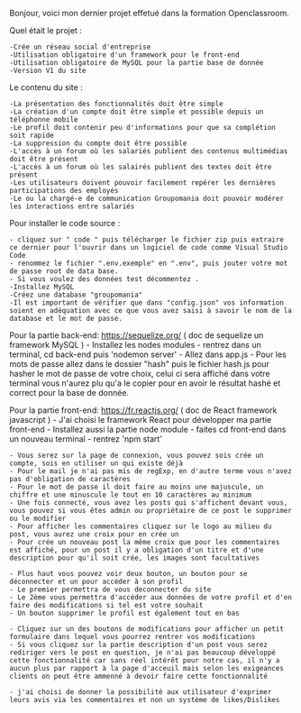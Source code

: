Bonjour, voici mon dernier projet effetué dans la formation Openclassroom.

Quel était le projet : 

    -Crée un réseau social d'entreprise
    -Utilisation obligatoire d'un framework pour le front-end
    -Utilisation obligatoire de MySQL pour la partie base de donnée
    -Version V1 du site 

Le contenu du site : 

    -La présentation des fonctionnalités doit être simple
    -La création d'un compte doit être simple et possible depuis un téléphonne mobile
    -Le profil doit contenir peu d'informations pour que sa complétion soit rapide
    -La suppression du compte doit être possible
    -L'accès à un forum où les salariés publient des contenus multimédias doit être présent
    -L'accès à un forum où les salairés publient des textes doit être présent
    -Les utilisateurs doivent pouvoir facilement repérer les dernières participations des employés
    -Le ou la chargé-e de communication Groupomania doit pouvoir modérer les interactions entre salariés

Pour installer le code source : 

    - cliquez sur " code " puis télécharger le fichier zip puis extraire ce dernier pour l'ouvrir dans un logiciel de code comme Visual Studio Code
    - renommez le fichier ".env.exemple" en ".env", puis jouter votre mot de passe root de data base. 
    - Si vous voulez des données test décommentez .
    -Installez MySQL
    -Créez une database "groupomania"
    -Il est important de vérifier que dans "config.json" vos information soient en adéquation avec ce que vous avez saisi à savoir le nom de la database et le mot de passe.


Pour la partie back-end: 
    https://sequelize.org/ ( doc de sequelize un framework MySQL )
    - Installez les nodes modules
    - rentrez dans un terminal, cd back-end puis 'nodemon server'
    - Allez dans app.js 
    - Pour les mots de passe allez dans le dossier "hash" puis le fichier hash.js pour hasher le mot de passe de votre choix, celui ci sera affiché dans votre terminal vous n'aurez plu qu'a 
    le copier pour en avoir le résultat hashé et correct pour la base de donnée.
   

Pour la partie front-end: 
    https://fr.reactjs.org/ ( doc de React framework javascript )
    - J'ai choisi le framework React pour développer ma partie front-end
    - Installez aussi la partie node module
    - faites cd front-end dans un nouveau terminal
    - rentrez 'npm start'
    
    - Vous serez sur la page de connexion, vous pouvez sois crée un compte, sois en utiliser un qui existe déjà
    - Pour le mail je n'ai pas mis de regExp, en d'autre terme vous n'avez pas d'obligation de caractères
    - Pour le mot de passe il doit faire au moins une majuscule, un chiffre et une minuscule le tout en 10 caractères au minimum
    - Une fois connecté, vous avez les posts qui s'affichent devant vous, vous pouvez si vous êtes admin ou propriétaire de ce post le supprimer ou le modifier
    - Pour afficher les commentaires cliquez sur le logo au milieu du post, vous aurez une croix pour en crée un
    - Pour crée un nouveau post la même croix que pour les commentaires est affiché, pour un post il y a obligation d'un titre et d'une description pour qu'il soit crée, les images sont facultatives

    - Plus haut vous pouvez voir deux bouton, un bouton pour se déconnecter et un pour accéder à son profil
    - Le premier permettra de vous deconnecter du site
    - Le 2ème vous permettra d'accéder aux données de votre profil et d'en faire des modifications si tel est votre souhait
    - Un bouton supprimer le profil est également tout en bas

    - Cliquez sur un des boutons de modifications pour afficher un petit formulaire dans lequel vous pourrez rentrer vos modifications
    - Si vous cliquez sur la partie description d'un post vous serez rediriger vers le post en question, je n'ai pas beaucoup développé cette fonctionnalité car sans réel intérêt pour notre cas, il n'y a aucun plus par rapport à la page d'acceuil mais selon les exigeances clients on peut être ammenné à devoir faire cette fonctionnalité

    - j'ai choisi de donner la possibilité aux utilisateur d'exprimer leurs avis via les commentaires et non un système de likes/Dislikes


    